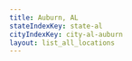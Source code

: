 ```yaml
---
title: Auburn, AL
stateIndexKey: state-al
cityIndexKey: city-al-auburn
layout: list_all_locations
---
```

